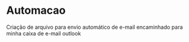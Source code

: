 # Automacao
Criação de arquivo para envio automático de e-mail encaminhado para minha caixa de e-mail outlook
